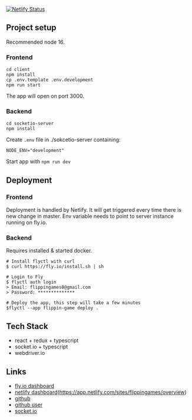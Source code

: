 [![Netlify Status](https://api.netlify.com/api/v1/badges/49d9155a-494f-47f8-b6d5-d538815168ef/deploy-status)](https://app.netlify.com/sites/flippingames/deploys)

## Project setup

Recommended node 16.

### Frontend

```
cd client
npm install
cp .env.template .env.development
npm run start
```

The app will open on port 3000.

### Backend

```
cd socketio-server
npm install
```

Create `.env` file in ./sokcetio-server containing:

```
NODE_ENV="development"
```

Start app with `npm run dev`

## Deployment

### Frontend

Deployment is handled by Netlify. It will get triggered every time there is new change in master.
Env variable needs to point to server instance running on fly.io.

### Backend

Requires installed & started docker.

```
# Install flyctl with curl
$ curl https://fly.io/install.sh | sh

# Login to Fly
$ flyctl auth login
> Email: flippingames0@gmail.com
> Password: **************

# Deploy the app, this step will take a few minutes
$flyctl --app flippin-game deploy .

```

## Tech Stack

- react + redux + typescript
- socket.io + typescript
- webdriver.io

## Links

- [fly.io dashboard](https://fly.io/apps/flippin-game)
- [netlify dashboard]()(https://app.netlify.com/sites/flippingames/overview)
- [github](https://github.com/Flippin-Games/flippin-games)
- [github user](https://github.com/flippingames)
- [socket.io](https://socket.io/)
